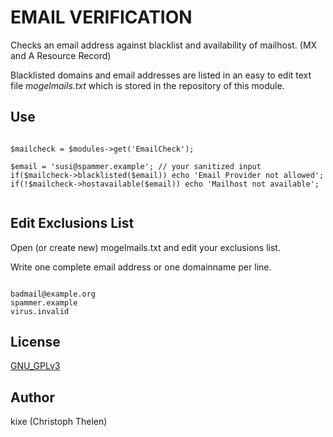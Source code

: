 EMAIL VERIFICATION
==================

Checks an email address against blacklist and availability of mailhost. (MX and A Resource Record)

Blacklisted domains and email addresses are listed in an easy to edit text file *mogelmails.txt* which is stored in the repository of this module.

## Use

```

$mailcheck = $modules->get('EmailCheck');

$email = 'susi@spammer.example'; // your sanitized input
if($mailcheck->blacklisted($email)) echo 'Email Provider not allowed';
if(!$mailcheck->hostavailable($email)) echo 'Mailhost not available';


```

## Edit Exclusions List
Open (or create new) mogelmails.txt and edit your exclusions list.

Write one complete email address or one domainname per line.

```

badmail@example.org
spammer.example
virus.invalid

```

## License
[GNU_GPLv3](http://www.gnu.org/licenses/gpl-3.0.html)

## Author
kixe (Christoph Thelen)
